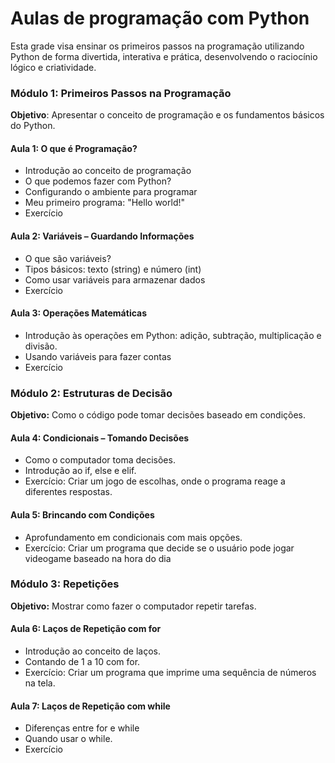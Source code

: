 # Aulas de programação com Python

Esta grade visa ensinar os primeiros passos na programação utilizando Python de forma divertida, interativa e prática, desenvolvendo o raciocínio lógico e criatividade.

### Módulo 1: Primeiros Passos na Programação

**Objetivo**: Apresentar o conceito de programação e os fundamentos básicos do Python.

#### Aula 1: O que é Programação?

- Introdução ao conceito de programação
- O que podemos fazer com Python?
- Configurando o ambiente para programar
- Meu primeiro programa: "Hello world!"
- Exercício

#### Aula 2: Variáveis – Guardando Informações

- O que são variáveis?
- Tipos básicos: texto (string) e número (int) 
- Como usar variáveis para armazenar dados
- Exercício

#### Aula 3: Operações Matemáticas

- Introdução às operações em Python: adição, subtração, multiplicação e divisão.
- Usando variáveis para fazer contas
- Exercício

### Módulo 2: Estruturas de Decisão

**Objetivo:** Como o código pode tomar decisões baseado em condições.

#### Aula 4: Condicionais – Tomando Decisões

- Como o computador toma decisões.
- Introdução ao if, else e elif.
- Exercício: Criar um jogo de escolhas, onde o programa reage a diferentes respostas.

#### Aula 5: Brincando com Condições

- Aprofundamento em condicionais com mais opções.
- Exercício: Criar um programa que decide se o usuário pode jogar videogame baseado na hora do dia

### Módulo 3: Repetições

**Objetivo:** Mostrar como fazer o computador repetir tarefas.

#### Aula 6: Laços de Repetição com for

- Introdução ao conceito de laços.
- Contando de 1 a 10 com for.
- Exercício: Criar um programa que imprime uma sequência de números na tela.

#### Aula 7: Laços de Repetição com while

- Diferenças entre for e while
- Quando usar o while.
- Exercício
